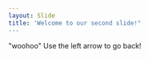 ```yaml
---
layout: Slide 
title: 'Welcome to our second slide!"
---
```

"woohoo" 
Use the left arrow to go back!
